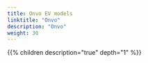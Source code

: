 ```yaml
---
title: Onvo EV models
linktitle: "Onvo"
description: "Onvo"
weight: 30
---
```

<!-- markdownlint-disable MD033 -->
<!-- markdownlint-disable MD010 -->
{{% children description="true" depth="1" %}}
